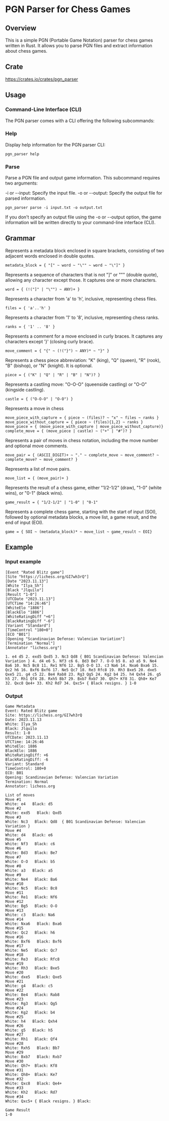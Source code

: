 # PGN Parser for Chess Games

## Overview

This is a simple PGN (Portable Game Notation) parser for chess games written in Rust. It allows you to parse PGN files and extract information about chess games.

## Crate

https://crates.io/crates/pgn_parser

## Usage

### Command-Line Interface (CLI)
The PGN parser comes with a CLI offering the following subcommands:

### Help
Display help information for the PGN parser CLI:

```
pgn_parser help
```

### Parse
Parse a PGN file and output game information. This subcommand requires two arguments:

-i or --input: Specify the input file.
-o or --output: Specify the output file for parsed information.

```
pgn_parser parse -i input.txt -o output.txt
```

If you don't specify an output file using the -o or --output option, the game information will be written directly to your command-line interface (CLI).

## Grammar

Represents a metadata block enclosed in square brackets, consisting of two adjacent words enclosed in double quotes.
```
metadata_block = { "[" ~ word ~ "\"" ~ word ~ "\"]" }
```

Represents a sequence of characters that is not "]" or """ (double quote), allowing any character except those. It captures one or more characters.
```
word = { (!("]" | "\"") ~ ANY)+ }
```

Represents a character from 'a' to 'h', inclusive, representing chess files.
```
files = { 'a'..'h' }
```

Represents a character from '1' to '8', inclusive, representing chess ranks.
```
ranks = { '1' .. '8' }
```

Represents a comment for a move enclosed in curly braces. It captures any characters except '}' (closing curly brace).
```
move_comment = { "{" ~ (!("}") ~ ANY)* ~ "}" }
```
Represents a chess piece abbreviation: "K" (king), "Q" (queen), "R" (rook), "B" (bishop), or "N" (knight). It is optional.
```
piece = { ("K" | "Q" | "R" | "B" | "N")? }
```

Represents a castling move: "O-O-O" (queenside castling) or "O-O" (kingside castling).
```
castle = { ("O-O-O" | "O-O") }
```

Represents a move in chess
```
move_piece_with_capture = { piece ~ (files)? ~ "x" ~ files ~ ranks }
move_piece_without_capture = { piece ~ (files){1,2} ~ ranks }
move_piece = { (move_piece_with_capture | move_piece_without_capture)}
complete_move = { (move_piece | castle) ~ ("+" | "#")? }
```

Represents a pair of moves in chess notation, including the move number and optional move comments.
```
move_pair = { (ASCII_DIGIT)+ ~ "." ~ complete_move ~ move_comment? ~ complete_move? ~ move_comment? }
```

Represents a list of move pairs.
```
move_list = { (move_pair)+ }
```

Represents the result of a chess game, either "1/2-1/2" (draw), "1-0" (white wins), or "0-1" (black wins).
```
game_result = { "1/2-1/2" | "1-0" | "0-1" 
```

Represents a complete chess game, starting with the start of input (SOI), followed by optional metadata blocks, a move list, a game result, and the end of input (EOI).
```
game = { SOI ~ (metadata_block)* ~ move_list ~ game_result ~ EOI}
```

## Example

### Input example
```
[Event "Rated Blitz game"]
[Site "https://lichess.org/GI7wh3rQ"]
[Date "2023.11.13"]
[White "Ilya_Sh"]
[Black "Jlquilo"]
[Result "1-0"]
[UTCDate "2023.11.13"]
[UTCTime "14:26:46"]
[WhiteElo "1886"]
[BlackElo "1886"]
[WhiteRatingDiff "+6"]
[BlackRatingDiff "-6"]
[Variant "Standard"]
[TimeControl "180+0"]
[ECO "B01"]
[Opening "Scandinavian Defense: Valencian Variation"]
[Termination "Normal"]
[Annotator "lichess.org"]

1. e4 d5 2. exd5 Qxd5 3. Nc3 Qd8 { B01 Scandinavian Defense: Valencian Variation } 4. d4 e6 5. Nf3 c6 6. Bd3 Be7 7. O-O b5 8. a3 a5 9. Ne4 Ba6 10. Nc5 Bc8 11. Re1 Nf6 12. Bg5 O-O 13. c3 Na6 14. Nxa6 Bxa6 15. Qc2 h6 16. Bxf6 Bxf6 17. Ne5 Qc7 18. Re3 Rfc8 19. Rh3 Bxe5 20. dxe5 Qxe5 21. g4 c5 22. Be4 Rab8 23. Rg3 Qg5 24. Kg2 b4 25. h4 Qxh4 26. g5 h5 27. Rh1 Qf4 28. Rxh5 Bb7 29. Bxb7 Rxb7 30. Qh7+ Kf8 31. Qh8+ Ke7 32. Qxc8 Qe4+ 33. Kh2 Rd7 34. Qxc5+ { Black resigns. } 1-0
```

### Output
```
Game Metadata
Event: Rated Blitz game
Site: https://lichess.org/GI7wh3rQ
Date: 2023.11.13
White: Ilya_Sh
Black: Jlquilo
Result: 1-0
UTCDate: 2023.11.13
UTCTime: 14:26:46
WhiteElo: 1886
BlackElo: 1886
WhiteRatingDiff: +6
BlackRatingDiff: -6
Variant: Standard
TimeControl: 180+0
ECO: B01
Opening: Scandinavian Defense: Valencian Variation
Termination: Normal
Annotator: lichess.org

List of moves
Move #1
White: e4   Black: d5  
Move #2
White: exd5   Black: Qxd5  
Move #3
White: Nc3   Black: Qd8  { B01 Scandinavian Defense: Valencian Variation }
Move #4
White: d4   Black: e6  
Move #5
White: Nf3   Black: c6  
Move #6
White: Bd3   Black: Be7  
Move #7
White: O-O   Black: b5  
Move #8
White: a3   Black: a5  
Move #9
White: Ne4   Black: Ba6  
Move #10
White: Nc5   Black: Bc8  
Move #11
White: Re1   Black: Nf6  
Move #12
White: Bg5   Black: O-O  
Move #13
White: c3   Black: Na6  
Move #14
White: Nxa6   Black: Bxa6  
Move #15
White: Qc2   Black: h6  
Move #16
White: Bxf6   Black: Bxf6  
Move #17
White: Ne5   Black: Qc7  
Move #18
White: Re3   Black: Rfc8  
Move #19
White: Rh3   Black: Bxe5  
Move #20
White: dxe5   Black: Qxe5  
Move #21
White: g4   Black: c5  
Move #22
White: Be4   Black: Rab8  
Move #23
White: Rg3   Black: Qg5  
Move #24
White: Kg2   Black: b4  
Move #25
White: h4   Black: Qxh4  
Move #26
White: g5   Black: h5  
Move #27
White: Rh1   Black: Qf4  
Move #28
White: Rxh5   Black: Bb7  
Move #29
White: Bxb7   Black: Rxb7  
Move #30
White: Qh7+  Black: Kf8  
Move #31
White: Qh8+  Black: Ke7  
Move #32
White: Qxc8   Black: Qe4+ 
Move #33
White: Kh2   Black: Rd7  
Move #34
White: Qxc5+ { Black resigns. } Black: 

Game Result
1-0
```